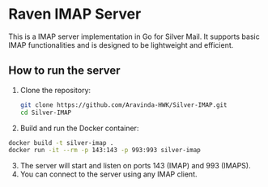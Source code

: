 # Raven IMAP Server

This is a IMAP server implementation in Go for Silver Mail. It supports basic IMAP functionalities and is designed to be lightweight and efficient. 

## How to run the server

1. Clone the repository:
   ```bash
   git clone https://github.com/Aravinda-HWK/Silver-IMAP.git
   cd Silver-IMAP
   ```

2. Build and run the Docker container:

```bash
docker build -t silver-imap .
docker run -it --rm -p 143:143 -p 993:993 silver-imap
```

3. The server will start and listen on ports 143 (IMAP) and 993 (IMAPS).
4. You can connect to the server using any IMAP client.

